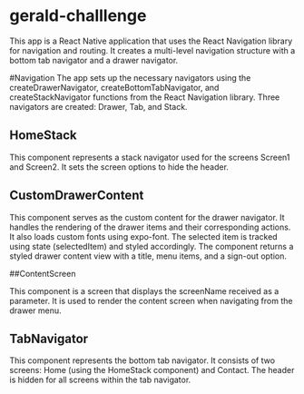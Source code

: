 # gerald-challlenge

This app is a React Native application that uses the React Navigation library for navigation and routing. It creates a multi-level navigation structure with a bottom tab navigator and a drawer navigator.

#Navigation 
The app sets up the necessary navigators using the createDrawerNavigator, createBottomTabNavigator, and createStackNavigator functions from the React Navigation library. Three navigators are created: Drawer, Tab, and Stack.

## HomeStack
This component represents a stack navigator used for the screens Screen1 and Screen2. It sets the screen options to hide the header.

## CustomDrawerContent 
This component serves as the custom content for the drawer navigator. It handles the rendering of the drawer items and their corresponding actions. It also loads custom fonts using expo-font. The selected item is tracked using state (selectedItem) and styled accordingly. The component returns a styled drawer content view with a title, menu items, and a sign-out option.

##ContentScreen 

This component is a screen that displays the screenName received as a parameter. It is used to render the content screen when navigating from the drawer menu.

## TabNavigator
This component represents the bottom tab navigator. It consists of two screens: Home (using the HomeStack component) and Contact. The header is hidden for all screens within the tab navigator.
